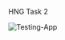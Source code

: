 HNG Task 2

![Testing-App](https://user-images.githubusercontent.com/60922581/130323982-cb4e265e-0e29-445e-bcaa-06d26d344948.gif)
